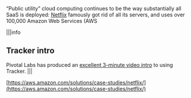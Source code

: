 “Public utility” cloud computing continues to be the way substantially all SaaS is deployed: [Netflix](https://aws.amazon.com/solutions/case-studies/netflix/) famously got rid of all its servers, and uses over 100,000 Amazon Web Services (AWS



|||info
## Tracker intro
Pivotal Labs has produced an [excellent 3-minute video intro](http://www.youtube.com/watch?v=mTYcHg51sWY) to using Tracker.
|||




[https://aws.amazon.com/solutions/case-studies/netflix/](https://aws.amazon.com/solutions/case-studies/netflix/)
